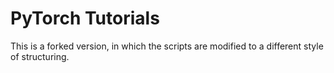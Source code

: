 # PyTorch Tutorials

This is a forked version, in which the scripts are modified to a different style of structuring.

